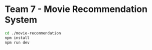 # Team 7 - Movie Recommendation System

```bash
cd ./movie-recommendation
npm install
npm run dev
```